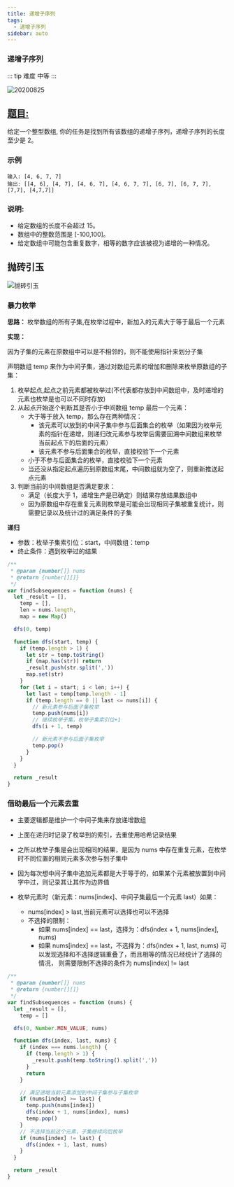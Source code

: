 ```yaml
---
title: 递增子序列
tags:
  - 递增子序列
sidebar: auto
---
```


### 递增子序列

::: tip 难度
中等
:::

![20200825](http://qiniu.gaowenju.com/leecode/banner/20200825.jpg)

## [题目:](https://leetcode-cn.com/problems/increasing-subsequences/)

给定一个整型数组, 你的任务是找到所有该数组的递增子序列，递增子序列的长度至少是 2。

### 示例

```
输入: [4, 6, 7, 7]
输出: [[4, 6], [4, 7], [4, 6, 7], [4, 6, 7, 7], [6, 7], [6, 7, 7], [7,7], [4,7,7]]
```

### 说明:

- 给定数组的长度不会超过 15。
- 数组中的整数范围是 [-100,100]。
- 给定数组中可能包含重复数字，相等的数字应该被视为递增的一种情况。

## 抛砖引玉

![抛砖引玉](http://qiniu.gaowenju.com/leecode/20200825.png)

### 暴力枚举

**思路：**
枚举数组的所有子集,在枚举过程中，新加入的元素大于等于最后一个元素

**实现：**

因为子集的元素在原数组中可以是不相邻的，则不能使用指针来划分子集

声明数组 temp 来作为中间子集，通过对数组元素的增加和删除来枚举原数组的子集：

1. 枚举起点,起点之前元素都被枚举过(不代表都存放到中间数组中，及时递增的元素也枚举是也可以不同时存放)
2. 从起点开始逐个判断其是否小于中间数组 temp 最后一个元素：
   - 大于等于放入 temp，那么存在两种情况：
     - 该元素可以放到的中间子集中参与后面集合的枚举（如果因为枚举元素的指针在递增，则递归改元素参与枚举后需要回溯中间数组来枚举当前起点下的后面的元素）
     - 该元素不参与后面集合的枚举，直接校验下一个元素
   - 小于不参与后面集合的枚举，直接校验下一个元素
   - 当还没从指定起点遍历到原数组末尾，中间数组就为空了，则重新推送起点元素
3. 判断当前的中间数组是否满足要求：
   - 满足（长度大于 1，递增生产是已确定）则结果存放结果数组中
   - 因为原数组中存在重复元素则枚举是可能会出现相同子集被重复统计，则需要记录以及统计过的满足条件的子集

**递归**

- 参数：枚举子集索引位：start，中间数组：temp
- 终止条件：遇到枚举过的结果

```javascript
/**
 * @param {number[]} nums
 * @return {number[][]}
 */
var findSubsequences = function (nums) {
  let _result = [],
    temp = [],
    len = nums.length,
    map = new Map()

  dfs(0, temp)

  function dfs(start, temp) {
    if (temp.length > 1) {
      let str = temp.toString()
      if (map.has(str)) return
      _result.push(str.split(','))
      map.set(str)
    }
    for (let i = start; i < len; i++) {
      let last = temp[temp.length - 1]
      if (temp.length == 0 || last <= nums[i]) {
        // 新元素参与后面子集枚举
        temp.push(nums[i])
        // 继续枚举子集，枚举子集索引位+1
        dfs(i + 1, temp)

        // 新元素不参与后面子集枚举
        temp.pop()
      }
    }
  }

  return _result
}
```

### 借助最后一个元素去重

- 主要逻辑都是维护一个中间子集来存放递增数组
- 上面在递归时记录了枚举到的索引，去重使用哈希记录结果

- 之所以枚举子集是会出现相同的结果，是因为 nums 中存在重复元素，在枚举时不同位置的相同元素多次参与到子集中
- 因为每次想中间子集中追加元素都是大于等于的，如果某个元素被放置到中间字中过，则记录其让其作为边界值
- 枚举元素时（新元素：nums[index]、中间子集最后一个元素 last）如果：
  - nums[index] > last,当前元素可以选择也可以不选择
  - 不选择的限制：
    - 如果 nums[index] == last，选择为：dfs(index + 1, nums[index], nums)
    - 如果 nums[index] == last，不选择为：dfs(index + 1, last, nums)
      可以发现选择和不选择逻辑重叠了，而且相等的情况已经统计了选择的情况，
      则需要限制不选择的条件为 nums[index] != last

```javascript
/**
 * @param {number[]} nums
 * @return {number[][]}
 */
var findSubsequences = function (nums) {
  let _result = [],
    temp = []

  dfs(0, Number.MIN_VALUE, nums)

  function dfs(index, last, nums) {
    if (index === nums.length) {
      if (temp.length > 1) {
        _result.push(temp.toString().split(','))
      }
      return
    }

    // 满足递增当前元素添加到中间子集参与子集枚举
    if (nums[index] >= last) {
      temp.push(nums[index])
      dfs(index + 1, nums[index], nums)
      temp.pop()
    }
    // 不选择当前这个元素，子集继续向后枚举
    if (nums[index] != last) {
      dfs(index + 1, last, nums)
    }
  }

  return _result
}
```
